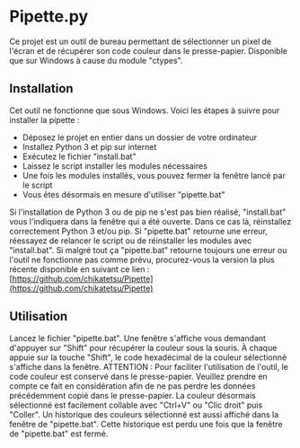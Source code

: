 # Pipette.py

Ce projet est un outil de bureau permettant de sélectionner un pixel de l'écran et de récupérer son code couleur dans le presse-papier. Disponible que sur Windows à cause du module "ctypes".


## Installation

Cet outil ne fonctionne que sous Windows. Voici les étapes à suivre pour installer la pipette :
- Déposez le projet en entier dans un dossier de votre ordinateur
- Installez Python 3 et pip sur internet
- Exécutez le fichier "install.bat"
- Laissez le script installer les modules nécessaires
- Une fois les modules installés, vous pouvez fermer la fenêtre lancé par le script
- Vous êtes désormais en mesure d'utiliser "pipette.bat"

Si l'installation de Python 3 ou de pip ne s'est pas bien réalisé, "install.bat" vous l'indiquera dans la fenêtre qui a été ouverte. Dans ce cas là, réinstallez correctement Python 3 et/ou pip.
Si "pipette.bat" retourne une erreur, réessayez de relancer le script ou de réinstaller les modules avec "install.bat".
Si malgré tout ça "pipette.bat" retourne toujours une erreur ou l'outil ne fonctionne pas comme prévu, procurez-vous la version la plus récente disponible en suivant ce lien : [https://github.com/chikatetsu/Pipette](https://github.com/chikatetsu/Pipette)


## Utilisation

Lancez le fichier "pipette.bat". Une fenêtre s'affiche vous demandant d'appuyer sur "Shift" pour récupérer la couleur sous la souris. À chaque appuie sur la touche "Shift", le code hexadécimal de la couleur sélectionné s'affiche dans la fenêtre.
ATTENTION : Pour faciliter l'utilisation de l'outil, le code couleur est conservé dans le presse-papier. Veuillez prendre en compte ce fait en considération afin de ne pas perdre les données précédemment copié dans le presse-papier.
La couleur désormais sélectionné est facilement collable avec "Ctrl+V" ou "Clic droit" puis "Coller". Un historique des couleurs sélectionné est aussi affiché dans la fenêtre de "pipette.bat". Cette historique est perdu une fois que la fenêtre de "pipette.bat" est fermé.
